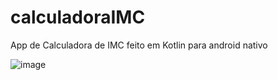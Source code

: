 # calculadoraIMC
App de Calculadora de IMC feito em Kotlin para android nativo

![image](https://github.com/yanjuliao/calculadoraIMC/assets/84236535/ff8aa7f0-b463-4ded-aac3-7bfceeda0fcd)

